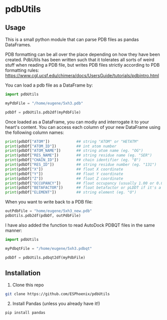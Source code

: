 # pdbUtils

## Usage
This is a small python module that can parse PDB files as pandas DataFrames. 

PDB formatting can be all over the place depending on how they have been created. 
PdbUtils has been written such that it tolerates all sorts of weird stuff when reading a PDB file, but writes PDB files strictly according to PDB formatting rules:
https://www.cgl.ucsf.edu/chimera/docs/UsersGuide/tutorials/pdbintro.html

You can load a pdb file as a DataFrame by:
```python
import pdbUtils

myPdbFile = "/home/eugene/5xh3.pdb"

pdbDf = pdbUtils.pdb2df(myPdbFile)
```
Once loaded as a DataFrame, you can modiy and interrogate it to your heart's content. 
You can access each column of your new DataFrame using the following column names:
```python
print(pdbDf["ATOM"])            ## string "ATOM" or "HETATM"
print(pdbDf["ATOM_ID"])         ## int atom number 
print(pdbDf["ATOM_NAME"])       ## string atom name (eg. "OG")
print(pdbDf["RES_NAME"])        ## string residue name (eg. "SER")
print(pdbDf["CHAIN_ID"])        ## chain identifier (eg. "B")
print(pdbDf["RES_ID"])          ## string residue number (eg. "131")
print(pdbDf["X"])               ## float X coordinate
print(pdbDf["Y"])               ## float Y coordinate
print(pdbDf["Z"])               ## float Z coordinate
print(pdbDf["OCCUPANCY"])       ## float occupancy (usually 1.00 or 0.00)
print(pdbDf["BETAFACTOR"])      ## float betafactor or pLDDT if it's a structural prediction
print(pdbDf["ELEMENT"])         ## string element (eg. "O")
```



When you want to write back to a PDB file:
```python
outPdbFile = "home/eugene/5xh3_new.pdb"
pdbUtils.pdb2df(pdbDf, outPdbFile)
```

I have also added the function to read AutoDock PDBQT files in the same manner:
```python
import pdbUtils

myPdbqtFile = "/home/eugene/5xh3.pdbqt"

pdbDf = pdbUtils.pdbqt2df(myPdbFile)
```

## Installation

1. Clone this repo

```bash
git clone https://github.com/ESPhoenix/pdbUtils
```

2. Install Pandas (unless you already have it!)
``` bash
pip install pandas
``` 
